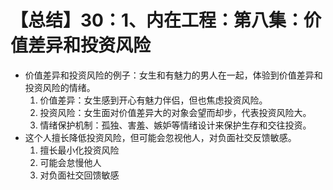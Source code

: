# 【总结】30：1、内在工程：第八集：价值差异和投资风险

-   价值差异和投资风险的例子：女生和有魅力的男人在一起，体验到价值差异和投资风险的情绪。
    1.  价值差异：女生感到开心有魅力伴侣，但也焦虑投资风险。
    2.  投资风险：女生面对价值差异大的对象会望而却步，代表投资风险大。
    3.  情绪保护机制：孤独、害羞、嫉妒等情绪设计来保护生存和交往投资。
-   这个人擅长降低投资风险，但可能会忽视他人，对负面社交反馈敏感。
    1.  擅长最小化投资风险
    2.  可能会怠慢他人
    3.  对负面社交回馈敏感